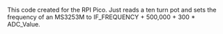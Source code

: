 This code created for the RPI Pico. Just reads a ten turn pot and sets the frequency of an MS3253M to IF_FREQUENCY + 500,000 + 300 * ADC_Value.
